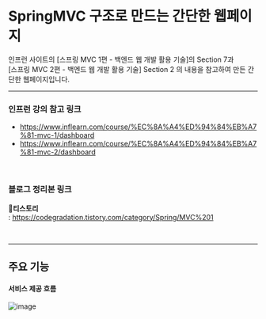 # SpringMVC 구조로 만드는 간단한 웹페이지
인프런 사이트의 [스프링 MVC 1편 - 백엔드 웹 개발 활용 기술]의 Section 7과 <br>
[스프링 MVC 2편 - 백엔드 웹 개발 활용 기술] Section 2 의 내용을 참고하여 만든 간단한 웹페이지입니다.<br>


---
### 인프런 강의 참고 링크
- https://www.inflearn.com/course/%EC%8A%A4%ED%94%84%EB%A7%81-mvc-1/dashboard
- https://www.inflearn.com/course/%EC%8A%A4%ED%94%84%EB%A7%81-mvc-2/dashboard
<br>

### 블로그 정리본 링크
🚀**티스토리** <br> : https://codegradation.tistory.com/category/Spring/MVC%201

<br>

---

## 주요 기능
#### 서비스 제공 흐름
![image](https://github.com/euijooning/inflearn_SpringMVC1_webpage_sample/assets/49093239/4f288026-a9da-4d15-8266-2057351ff944)

